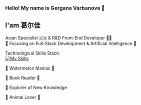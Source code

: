 ### Hello! My name is Gergana Varbanova 👩
## I'am 葛尔佳 
Asian Specialist 🇨🇳 & R&D  Front-End Developer 👩‍💻 <br>
🎯 Focusing on Full-Stack Development & Artificial Intelligence 🦾

Technological Skills Stack:<br>
[![My Skills](https://skillicons.dev/icons?i=js,html,css,nodejs,bootstrap,cs,dotnet,jenkins,npm,py,postman,react,redux,sublime,visualstudio,vscode,wordpress,git,github,jquery)](https://skillicons.dev)

:watermelon:  Watermelon Maniac 🍉 <br>

📘 Book Reader 📘 <br>

:book: Explorer of New Knowledge <br>

:dog: Animal Lover :panda_face:






